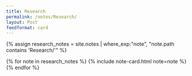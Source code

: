 ```yaml
---
title: Research
permalink: /notes/Research/
layout: Post
feedformat: card
---
```


{% assign research_notes = site.notes | where_exp:"note", "note.path contains 'Research/'" %}

<div class="notes-grid">
  {% for note in research_notes %}
    {% include note-card.html note=note %}
  {% endfor %}
</div>